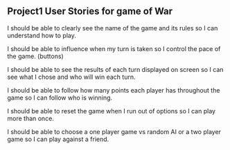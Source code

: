 Project1 User Stories for game of War
--------------------------------------
I should be able to clearly see the name of the game and its rules so I can understand how to play.

I should be able to influence when my turn is taken so I control the pace of the game. (buttons)

I should be able to see the results of each turn displayed on screen so I can see what I chose and who will win each turn.

I should be able to follow how many points each player has throughout the game so I can follow who is winning.

I should be able to reset the game when I run out of options so I can play more than once.

I should be able to choose a one player game vs random AI or a two player game so I can play against a friend.
